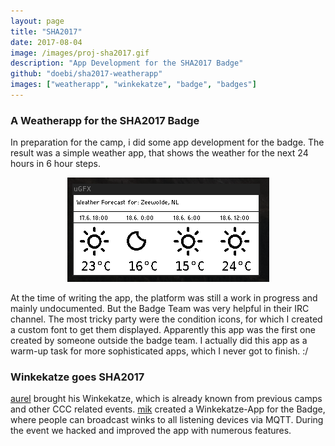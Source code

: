 ```yaml
---
layout: page
title: "SHA2017"
date: 2017-08-04
image: /images/proj-sha2017.gif
description: "App Development for the SHA2017 Badge"
github: "doebi/sha2017-weatherapp"
images: ["weatherapp", "winkekatze", "badge", "badges"]
---
```


### A Weatherapp for the SHA2017 Badge

In preparation for the camp, i did some app development for the badge.
The result was a simple weather app, that shows the weather for the next 24 hours in 6 hour steps.

<div style="text-align: center">
<img alt="" src="/photos/sha2017/emulator.png" />
</div>

At the time of writing the app, the platform was still a work in progress and mainly undocumented.
But the Badge Team was very helpful in their IRC channel.
The most tricky party were the condition icons, for which I created a custom font to get them displayed.
Apparently this app was the first one created by someone outside the badge team.
I actually did this app as a warm-up task for more sophisticated apps, which I never got to finish. :/

### Winkekatze goes SHA2017

[aurel](https://github.com/aurelw) brought his Winkekatze, which is already known from previous camps and other CCC related events.
[mik](https://github.com/powermik) created a Winkekatze-App for the Badge, where people can broadcast winks to all listening devices via MQTT. During the event we hacked and improved the app with numerous features.
